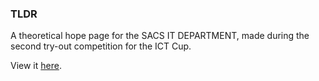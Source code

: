 ### TLDR
A theoretical hope page for the SACS IT DEPARTMENT, made during the second try-out competition for the ICT Cup.

View it [here](https://walpuerto.github.io/SACS-IT-Department/).
